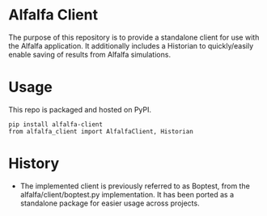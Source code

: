 # Alfalfa Client

The purpose of this repository is to provide a standalone client for use with the Alfalfa application.  It additionally includes a Historian to quickly/easily enable saving of results from Alfalfa simulations.

# Usage

This repo is packaged and hosted on PyPI.

```
pip install alfalfa-client
from alfalfa_client import AlfalfaClient, Historian
```

# History
- The implemented client is previously referred to as Boptest, from the alfalfa/client/boptest.py implementation.  It has been ported as a standalone package for easier usage across projects.
